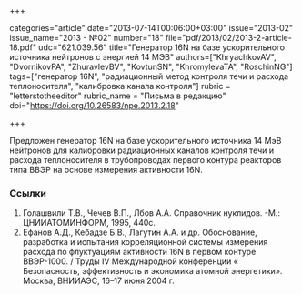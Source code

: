 +++

categories="article"
date="2013-07-14T00:06:00+03:00"
issue="2013-02"
issue_name="2013 - №02"
number="18"
file="pdf/2013/02/2013-2-article-18.pdf"
udc="621.039.56"
title="Генератор 16N на базе ускорительного источника нейтронов с энергией 14 МЭВ"
authors=["KhryachkovAV", "DvornikovPA", "ZhuravlevBV", "KovtunSN", "KhromylevaTA", "RoschinNG"]
tags=["генератор 16N", "радиационный метод контроля течи и расхода теплоносителя", "калибровка канала контроля"]
rubric = "letterstotheeditor"
rubric_name = "Письма в редакцию"
doi="https://doi.org/10.26583/npe.2013.2.18"

+++

Предложен генератор 16N на базе ускорительного источника 14 МэВ нейтронов для калибровки радиационных каналов контроля течи и расхода теплоносителя в трубопроводах первого контура реакторов типа ВВЭР на основе измерения активности 16N.

### Ссылки

1. Голашвили Т.В., Чечев В.П., Лбов А.А. Справочник нуклидов. -М.: ЦНИИАТОМИНФОРМ, 1995, 440с.
2. Ефанов А.Д., Кебадзе Б.В., Лагутин А.А. и др. Обоснование, разработка и испытания корреляционной системы измерения расхода по флуктуациям активности 16N в первом контуре ВВЭР-1000. / Труды IV Международной конференции « Безопасность, эффективность и экономика атомной энергетики». Москва, ВНИИАЭС, 16–17 июня 2004 г.